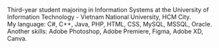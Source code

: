 Third-year student majoring in Information Systems at the University of Information Technology - Vietnam National University, HCM City. <br>
My language: C#, C++, Java, PHP, HTML, CSS, MySQL, MSSQL, Oracle. <br>
Another skills: Adobe Photoshop, Adobe Premiere, Figma, Adobe XD, Canva.

<!---
mietheweirdo/mietheweirdo is a ✨ special ✨ repository because its `README.md` (this file) appears on your GitHub profile.
You can click the Preview link to take a look at your changes.
--->
